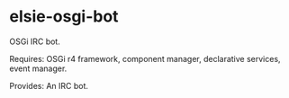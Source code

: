 elsie-osgi-bot
==============

OSGi IRC bot.

Requires:
OSGi r4 framework, component manager, declarative services, event manager.

Provides:
An IRC bot.
